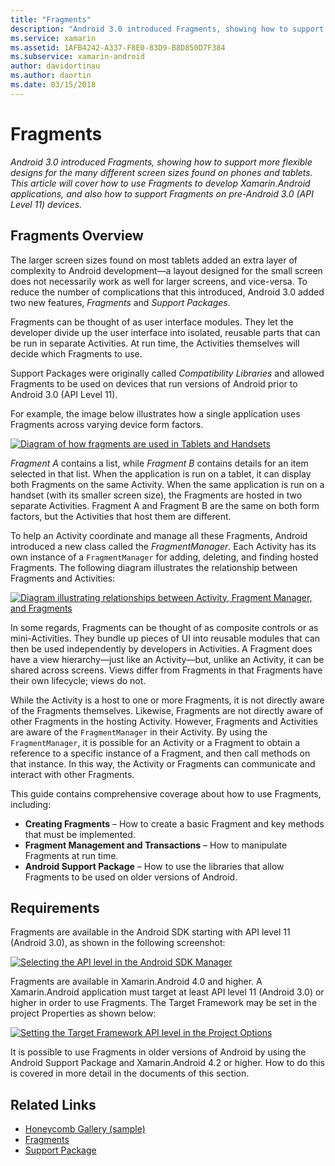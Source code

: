 ```yaml
---
title: "Fragments"
description: "Android 3.0 introduced Fragments, showing how to support more flexible designs for the many different screen sizes found on phones and tablets. This article will cover how to use Fragments to develop Xamarin.Android applications, and also how to support Fragments on pre-Android 3.0 (API Level 11) devices."
ms.service: xamarin
ms.assetid: 1AFB4242-A337-F8E0-83D9-B8D850D7F384
ms.subservice: xamarin-android
author: davidortinau
ms.author: daortin
ms.date: 03/15/2018
---
```


# Fragments

_Android 3.0 introduced Fragments, showing how to support more flexible designs for the many different screen sizes found on phones and tablets. This article will cover how to use Fragments to develop Xamarin.Android applications, and also how to support Fragments on pre-Android 3.0 (API Level 11) devices._

## Fragments Overview

The larger screen sizes found on most tablets added an extra layer of
complexity to Android development—a layout designed for the small screen does
not necessarily work as well for larger screens, and vice-versa. To
reduce the number of complications that this introduced, Android 3.0 added two
new features, *Fragments* and *Support Packages*.

Fragments can be thought of as user interface modules. They let the developer
divide up the user interface into isolated, reusable parts that can be run in
separate Activities. At run time, the Activities themselves will decide which
Fragments to use.

Support Packages were originally called *Compatibility Libraries* and
allowed Fragments to be used on devices that run versions of Android prior to
Android 3.0 (API Level 11).

For example, the image below illustrates how a single application uses
Fragments across varying device form factors.

[![Diagram of how fragments are used in Tablets and Handsets](images/00.png)](images/00.png#lightbox)

*Fragment A* contains a list, while *Fragment B* contains
details for an item selected in that list. When the application is run on a
tablet, it can display both Fragments on the same Activity. When the same
application is run on a handset (with its smaller screen size), the Fragments
are hosted in two separate Activities. Fragment A and Fragment B are the same on
both form factors, but the Activities that host them are different.

To help an Activity coordinate and manage all these Fragments, Android
introduced a new class called the *FragmentManager*. Each Activity has
its own instance of a `FragmentManager` for adding, deleting, and
finding hosted Fragments. The following diagram illustrates the relationship
between Fragments and Activities:

[![Diagram illustrating relationships between Activity, Fragment Manager, and Fragments](images/01.png)](images/01.png#lightbox)

In some regards, Fragments can be thought of as composite controls or as
mini-Activities. They bundle up pieces of UI into reusable modules that can then
be used independently by developers in Activities. A Fragment does have a view
hierarchy—just like an Activity—but, unlike an Activity, it can be shared
across screens. Views differ from Fragments in that Fragments have their own
lifecycle; views do not.

While the Activity is a host to one or more Fragments, it is not
directly aware of the Fragments themselves. Likewise, Fragments are not
directly aware of other Fragments in the hosting Activity. However,
Fragments and Activities are aware of the `FragmentManager` in their
Activity. By using the `FragmentManager`, it is possible for an
Activity or a Fragment to obtain a reference to a specific instance of
a Fragment, and then call methods on that instance. In this way, the
Activity or Fragments can communicate and interact with other
Fragments.

This guide contains comprehensive coverage about how to use Fragments,
including:

- **Creating Fragments** – How to create a basic Fragment and key methods that must be implemented.
- **Fragment Management and Transactions** – How to manipulate Fragments at run time.
- **Android Support Package** – How to use the libraries that allow Fragments to be used on older versions of Android.

## Requirements

Fragments are available in the Android SDK starting with API level 11
(Android 3.0), as shown in the following screenshot:

[![Selecting the API level in the Android SDK Manager](images/02.png)](images/02.png#lightbox)

Fragments are available in Xamarin.Android 4.0 and higher. A
Xamarin.Android application must target at least API level 11 (Android 3.0) or higher in
order to use Fragments. The Target Framework may be set in the project Properties
as shown below:

[![Setting the Target Framework API level in the Project Options](images/03-sml.png)](images/03.png#lightbox)

It is possible to use Fragments in older versions of Android by using the
Android Support Package and Xamarin.Android 4.2 or higher. How to do this is
covered in more detail in the documents of this section.

## Related Links

- [Honeycomb Gallery (sample)](https://github.com/xamarin/monodroid-samples/tree/main/HoneycombGallery)
- [Fragments](https://developer.android.com/guide/topics/fundamentals/fragments.html)
- [Support Package](https://developer.android.com/sdk/compatibility-library.html)
